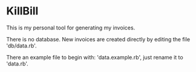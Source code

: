 # KillBill

This is my personal tool for generating my invoices.

There is no database. New invoices are created directly by editing the file 'db/data.rb'.

There an example file to begin with: 'data.example.rb', just rename it to 'data.rb'.
